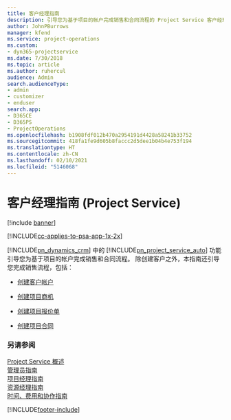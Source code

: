 ```yaml
---
title: 客户经理指南
description: 引导您为基于项目的帐户完成销售和合同流程的 Project Service 客户经理指南
author: JohnPBurrows
manager: kfend
ms.service: project-operations
ms.custom:
- dyn365-projectservice
ms.date: 7/30/2018
ms.topic: article
ms.author: ruhercul
audience: Admin
search.audienceType:
- admin
- customizer
- enduser
search.app:
- D365CE
- D365PS
- ProjectOperations
ms.openlocfilehash: b1908fdf012b470a2954191d4428a58241b33752
ms.sourcegitcommit: 418fa1fe9d605b8faccc2d5dee1b04b4e753f194
ms.translationtype: HT
ms.contentlocale: zh-CN
ms.lasthandoff: 02/10/2021
ms.locfileid: "5146068"
---
```

# <a name="account-manager-guide-project-service"></a>客户经理指南 (Project Service)

[!include [banner](../includes/psa-now-project-operations.md)]

[!INCLUDE[cc-applies-to-psa-app-1x-2x](../includes/cc-applies-to-psa-app-1x-2x.md)]

[!INCLUDE[pn_dynamics_crm](../includes/pn-dynamics-crm.md)] 中的 [!INCLUDE[pn_project_service_auto](../includes/pn-project-service-auto.md)] 功能引导您为基于项目的帐户完成销售和合同流程。 除创建客户之外，本指南还引导您完成销售流程，包括：  
  
-   [创建客户帐户](../psa/create-customer-account.md)  
  
-   [创建项目商机](../psa/create-project-opportunity.md)  
  
-   [创建项目报价单](../psa/create-project-quote.md)  
  
-   [创建项目合同](../psa/create-project-contract.md)  
  
  
### <a name="see-also"></a>另请参阅  
 [Project Service 概述](../psa/overview.md)   
 [管理员指南](../psa/admin-guide.md)   
 [项目经理指南](../psa/project-manager-guide.md)   
 [资源经理指南](../psa/resource-manager-guide.md)   
 [时间、费用和协作指南](../psa/time-expense-collaboration-guide.md)


[!INCLUDE[footer-include](../includes/footer-banner.md)]